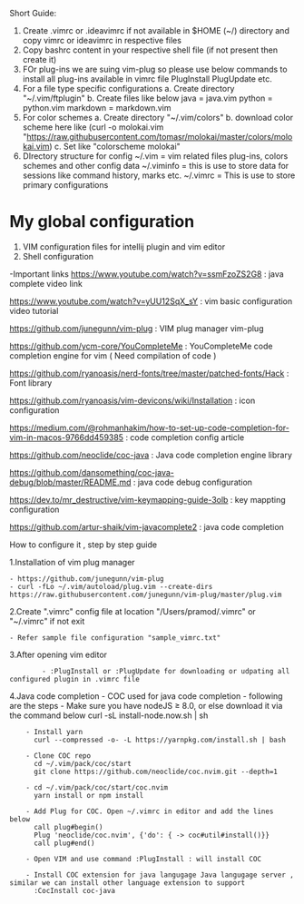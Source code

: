 Short Guide:

1. Create .vimrc or .ideavimrc if not available in $HOME (~/) directory and copy vimrc or ideavimrc in respective files
2. Copy bashrc content in your respective shell file (if not present then create it)
3. FOr plug-ins we are suing vim-plug so please use below commands to install all plug-ins available in vimrc file
    PlugInstall
    PlugUpdate etc.
4. For a file type specific configurations
    a. Create directory "~/.vim/ftplugin" 
    b. Create files like below
        java = java.vim
        python = python.vim
        markdown = markdown.vim
5. For color schemes
    a. Create directory "~/.vim/colors"
    b. download color scheme here like (curl -o molokai.vim "https://raw.githubusercontent.com/tomasr/molokai/master/colors/molokai.vim)
    c. Set like "colorscheme molokai"
5. DIrectory structure for config
    ~/.vim = vim related files plug-ins, colors schemes and other config data
    ~/.viminfo = this is use to store data for sessions like command history, marks etc.
    ~/.vimrc = This is use to store primary configurations



# My global configuration
1. VIM configuration files for intellij plugin and vim editor
2. Shell configuration

-Important links
https://www.youtube.com/watch?v=ssmFzoZS2G8 : java complete video link 

https://www.youtube.com/watch?v=yUU12SqX_sY : vim basic configuration video tutorial

https://github.com/junegunn/vim-plug : VIM plug manager vim-plug

https://github.com/ycm-core/YouCompleteMe : YouCompleteMe code completion engine for vim ( Need compilation of code ) 

https://github.com/ryanoasis/nerd-fonts/tree/master/patched-fonts/Hack : Font library

https://github.com/ryanoasis/vim-devicons/wiki/Installation : icon configuration 

https://medium.com/@rohmanhakim/how-to-set-up-code-completion-for-vim-in-macos-9766dd459385 : code completion config article

https://github.com/neoclide/coc-java : Java code completion engine library 

https://github.com/dansomething/coc-java-debug/blob/master/README.md : java code debug configuration 

https://dev.to/mr_destructive/vim-keymapping-guide-3olb : key mappting configuration 

https://github.com/artur-shaik/vim-javacomplete2 : java code completion 




How to configure it , step by step guide

1.Installation of vim plug manager

    - https://github.com/junegunn/vim-plug
    - curl -fLo ~/.vim/autoload/plug.vim --create-dirs https://raw.githubusercontent.com/junegunn/vim-plug/master/plug.vim 

2.Create ".vimrc" config file at location "/Users/pramod/.vimrc" or "~/.vimrc" if not exit 
    
    - Refer sample file configuration "sample_vimrc.txt"
    
3.After opening vim editor 
            
            - :PlugInstall or :PlugUpdate for downloading or udpating all configured plugin in .vimrc file

4.Java code completion
    - COC used for java code completion 
    - following are the steps
        - Make sure you have nodeJS ≥ 8.0, or else download it via the command below
          curl -sL install-node.now.sh | sh
        
        - Install yarn
          curl --compressed -o- -L https://yarnpkg.com/install.sh | bash

        - Clone COC repo
          cd ~/.vim/pack/coc/start
          git clone https://github.com/neoclide/coc.nvim.git --depth=1
        
        - cd ~/.vim/pack/coc/start/coc.nvim
          yarn install or npm install 

        - Add Plug for COC. Open ~/.vimrc in editor and add the lines below
          call plug#begin()
          Plug 'neoclide/coc.nvim', {'do': { -> coc#util#install()}}
          call plug#end()

        - Open VIM and use command :PlugInstall : will install COC 

        - Install COC extension for java langugage Java langugage server , similar we can install other language extension to support
          :CocInstall coc-java  
